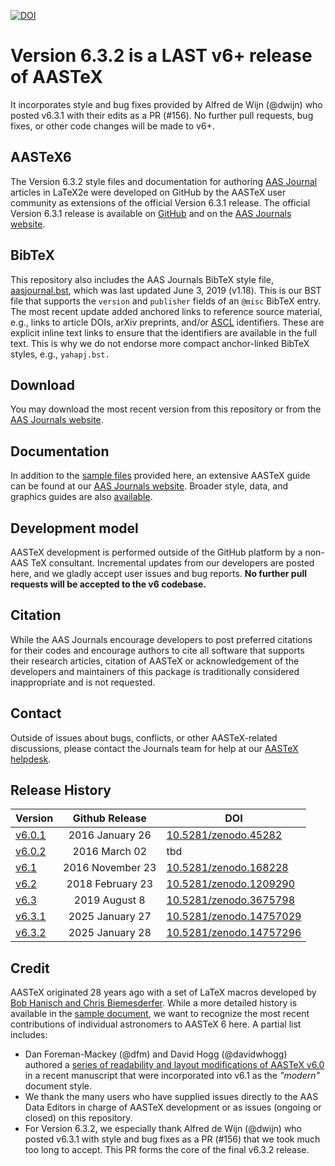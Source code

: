 [![DOI](https://zenodo.org/badge/DOI/10.5281/zenodo.593626.svg)](https://doi.org/10.5281/zenodo.593626)

# Version 6.3.2 is a LAST v6+ release of AASTeX
 It incorporates style and bug fixes provided by Alfred de Wijn (@dwijn) who posted v6.3.1 with their edits as a PR (#156).
 No further pull requests, bug fixes, or other code changes will be made to v6+. 

## AASTeX6
 The Version 6.3.2 style files and documentation for authoring [AAS Journal](https://journals.aas.org) articles in LaTeX2e  were developed on GitHub by the AASTeX user community as extensions of the official Version 6.3.1 release. 
 The official Version 6.3.1 release is available on [GitHub](https://github.com/AASJournals/AASTeX60/releases/tag/v6.3.1) and on the [AAS Journals website](https://journals.aas.org/aastex-package-for-manuscript-preparation/). 


## BibTeX
 This repository also includes the AAS Journals BibTeX style file, [aasjournal.bst](bst/aasjournal.bst), which was last updated June 3, 2019 (v1.18). This is our BST file that supports the `version` and `publisher` fields of an `@misc` BibTeX entry. 
 The most recent update added anchored links to reference source material, e.g., links to article DOIs, arXiv preprints, and/or [ASCL](http://ascl.net) identifiers. These are explicit inline text links to ensure that the identifiers are available in the full text. This is why we do not endorse more compact anchor-linked BibTeX styles, e.g., `yahapj.bst.`

## Download
 You may download the most recent version from this repository or from the [AAS Journals website](https://journals.aas.org/aastex-package-for-manuscript-preparation/). 

## Documentation
 In addition to the [sample files](sample) provided here, an extensive AASTeX guide can be found at our [AAS Journals website](https://journals.aas.org/aastex-package-for-manuscript-preparation/). Broader style, data, and graphics guides are also [available](https://journals.aas.org/author-resources/). 

## Development model
 AASTeX development is performed outside of the GitHub platform by a non-AAS TeX consultant. 
 Incremental updates from our developers are posted here, and we gladly accept user issues and bug reports. 
 **No further pull requests will be accepted to the v6 codebase.**

## Citation
 While the AAS Journals encourage developers to post preferred citations for their codes and encourage authors to cite all software that supports their research articles, citation of AASTeX or acknowledgement of the developers and maintainers of this package is traditionally considered inappropriate and is not requested.

## Contact
 Outside of issues about bugs, conflicts, or other AASTeX-related discussions, please contact the Journals team for help at our [AASTeX helpdesk](mailto:aastex@aas.org).

## Release History

| Version  | Github Release   | DOI  |
| -------- |:----------------:| -----|
| [v6.0.1](https://github.com/AASJournals/AASTeX60/tree/v6.0.1)   | 2016 January 26  | [10.5281/zenodo.45282](https://doi.org/10.5281/zenodo.45282) |
| [v6.0.2](https://github.com/AASJournals/AASTeX60/tree/v6.0.2)   | 2016 March 02    | tbd |
| [v6.1](https://github.com/AASJournals/AASTeX60/tree/v6.1)       | 2016 November 23 | [10.5281/zenodo.168228](https://doi.org/10.5281/zenodo.168228) |
| [v6.2](https://github.com/AASJournals/AASTeX60/tree/v6.2)       | 2018 February 23 | [10.5281/zenodo.1209290](https://doi.org/10.5281/zenodo.1209290) |
| [v6.3](https://github.com/AASJournals/AASTeX60/tree/v6.3)       | 2019 August 8 | [10.5281/zenodo.3675798](https://doi.org/10.5281/zenodo.3675798) |
| [v6.3.1](https://github.com/AASJournals/AASTeX60/tree/v6.3.1)   | 2025 January 27 | [10.5281/zenodo.14757029](https://doi.org/10.5281/zenodo.14757029) |
| [v6.3.2](https://github.com/AASJournals/AASTeX60/tree/v6.3.2)   | 2025 January 28 | [10.5281/zenodo.14757296](https://doi.org/10.5281/zenodo.14757296) |

## Credit
AASTeX originated 28 years ago with a set of LaTeX macros developed by [Bob Hanisch and Chris Biemesderfer](https://ui.adsabs.harvard.edu/#abs/1989BAAS...21..780H/abstract). While a more detailed history is available in the [sample document](sample/sample61.tex), we want to recognize the most recent contributions of individual astronomers to AASTeX 6 here. A partial list includes:

+ Dan Foreman-Mackey (@dfm) and David Hogg (@davidwhogg) authored a [series of readability and layout modifications of AASTeX v6.0](https://github.com/dfm/peerless/blob/master/document/ms.tex#L19-L69) in a recent manuscript that were incorporated into v6.1 as the *"modern"* document style.
+ We thank the many users who have supplied issues directly to the AAS Data Editors in charge of AASTeX development or as issues (ongoing or closed) on this repository. 
+ For Version 6.3.2, we especially thank Alfred de Wijn (@dwijn) who posted v6.3.1 with style and bug fixes as a PR (#156) that we took much too long to accept. This PR forms the core of the final v6.3.2 release. 
